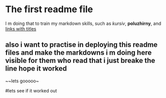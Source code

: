 # The first readme file

 I m doing that to train my markdown skills, such as *kursiv*, **poluzhirny**, and [links with titles](https://www.youtube.com/watch?v=13pgxOCHKh0&pp=ygUgZG9uJ3QgYmUgcmFjaXN0IGkgYW0gYSBidWlsZGluZyA%3D "мудрость")
## also i want to practise in deploying this readme files and make the markdowns i m doing here visible for them who read that  i just breake the line hope it worked

~~lets gooooo~

#lets see if it worked out
